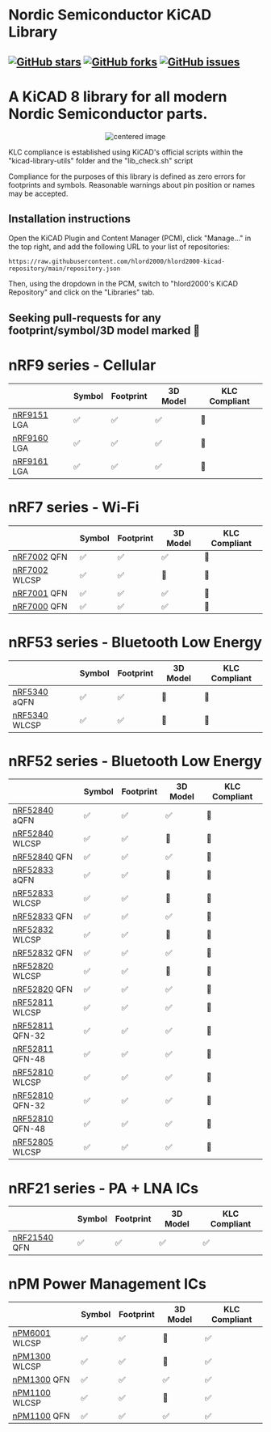 # Nordic Semiconductor KiCAD Library

[![GitHub stars](https://img.shields.io/github/stars/hlord2000/nordic-lib-kicad)](https://github.com/hlord2000/nordic-lib-kicad/stargazers)
[![GitHub forks](https://img.shields.io/github/forks/hlord2000/nordic-lib-kicad)](https://github.com/hlord2000/nordic-lib-kicad/network)
[![GitHub issues](https://img.shields.io/github/issues/hlord2000/nordic-lib-kicad)](https://github.com/hlord2000/nordic-lib-kicad/issues)
---
# A KiCAD 8 library for all modern Nordic Semiconductor parts.
<p align="center">
  <img src="img/img.png" alt="centered image" />
</p>

KLC compliance is established using KiCAD's official scripts within the "kicad-library-utils" folder and the "lib_check.sh" script

Compliance for the purposes of this library is defined as zero errors for footprints and symbols. Reasonable warnings about pin position or names may be accepted.

## Installation instructions

Open the KiCAD Plugin and Content Manager (PCM), click "Manage..." in the top right, and add the following URL to your list of repositories:
```
https://raw.githubusercontent.com/hlord2000/hlord2000-kicad-repository/main/repository.json
```
Then, using the dropdown in the PCM, switch to "hlord2000's KiCAD Repository" and click on the "Libraries" tab.

## Seeking pull-requests for any footprint/symbol/3D model marked 🚧

 # nRF9 series - Cellular

|             | Symbol | Footprint | 3D Model | KLC Compliant |
|-------------|--------|-----------|----------|---------------|
| [nRF9151](https://www.nordicsemi.com/products/nrf9151) LGA |✅|✅|✅|🚧|
| [nRF9160](https://www.nordicsemi.com/products/nrf9160) LGA |✅|✅|✅|🚧|
| [nRF9161](https://www.nordicsemi.com/products/nrf9161) LGA |✅|✅|✅|🚧|

 # nRF7 series - Wi-Fi

|             | Symbol | Footprint | 3D Model | KLC Compliant |
|-------------|--------|-----------|----------|---------------|
| [nRF7002](https://www.nordicsemi.com/products/nrf7002) QFN |✅|✅|✅|🚧| 
| [nRF7002](https://www.nordicsemi.com/products/nrf7002) WLCSP |✅|✅|🚧|🚧| 
| [nRF7001](https://www.nordicsemi.com/products/nrf7001) QFN |✅|✅|✅|🚧| 
| [nRF7000](https://www.nordicsemi.com/products/nrf7000) QFN |✅|✅|✅|🚧| 

 # nRF53 series - Bluetooth Low Energy

|             | Symbol | Footprint | 3D Model | KLC Compliant |
|-------------|--------|-----------|----------|---------------|
| [nRF5340](https://www.nordicsemi.com/products/nrf5340) aQFN |✅|✅|🚧|🚧| 
| [nRF5340](https://www.nordicsemi.com/products/nrf5340) WLCSP |✅|✅|🚧|🚧| 

 # nRF52 series - Bluetooth Low Energy

|             | Symbol | Footprint | 3D Model | KLC Compliant |
|-------------|--------|-----------|----------|---------------|
| [nRF52840](https://www.nordicsemi.com/products/nrf52840) aQFN |✅|✅|✅|🚧| 
| [nRF52840](https://www.nordicsemi.com/products/nrf52840) WLCSP |✅|✅|🚧|🚧| 
| [nRF52840](https://www.nordicsemi.com/products/nrf52840) QFN |✅|✅|✅|🚧| 
| [nRF52833](https://www.nordicsemi.com/products/nrf52833) aQFN |✅|✅|🚧|🚧| 
| [nRF52833](https://www.nordicsemi.com/products/nrf52833) WLCSP |✅|✅|🚧|🚧| 
| [nRF52833](https://www.nordicsemi.com/products/nrf52833) QFN |✅|✅|✅|🚧| 
| [nRF52832](https://www.nordicsemi.com/products/nrf52832) WLCSP |✅|✅|🚧|🚧| 
| [nRF52832](https://www.nordicsemi.com/products/nrf52832) QFN |✅|✅|✅|🚧| 
| [nRF52820](https://www.nordicsemi.com/products/nrf52820) WLCSP |✅|✅|🚧|🚧| 
| [nRF52820](https://www.nordicsemi.com/products/nrf52820) QFN |✅|✅|✅|🚧| 
| [nRF52811](https://www.nordicsemi.com/products/nrf52811) WLCSP |✅|✅|✅|🚧| 
| [nRF52811](https://www.nordicsemi.com/products/nrf52811) QFN-32 |✅|✅|✅|🚧| 
| [nRF52811](https://www.nordicsemi.com/products/nrf52811) QFN-48 |✅|✅|✅|🚧| 
| [nRF52810](https://www.nordicsemi.com/products/nrf52810) WLCSP |✅|✅|✅|🚧| 
| [nRF52810](https://www.nordicsemi.com/products/nrf52810) QFN-32 |✅|✅|✅|🚧| 
| [nRF52810](https://www.nordicsemi.com/products/nrf52810) QFN-48 |✅|✅|✅|🚧| 
| [nRF52805](https://www.nordicsemi.com/products/nrf52805) WLCSP |✅|✅|✅|🚧| 

 # nRF21 series - PA + LNA ICs

|             | Symbol | Footprint | 3D Model | KLC Compliant |
|-------------|--------|-----------|----------|---------------|
| [nRF21540](https://www.nordicsemi.com/products/nrf21540) QFN |✅|✅|✅|✅| 

 # nPM Power Management ICs

|             | Symbol | Footprint | 3D Model | KLC Compliant |
|-------------|--------|-----------|----------|---------------|
| [nPM6001](https://www.nordicsemi.com/products/nPM6001) WLCSP |✅|✅|🚧|✅| 
| [nPM1300](https://www.nordicsemi.com/products/nPM1300) WLCSP |✅|✅|🚧|✅| 
| [nPM1300](https://www.nordicsemi.com/products/nPM1300) QFN |✅|✅|✅|✅| 
| [nPM1100](https://www.nordicsemi.com/products/nPM1100) WLCSP |✅|✅|🚧|✅| 
| [nPM1100](https://www.nordicsemi.com/products/nPM1100) QFN |✅|✅|✅|✅| 
